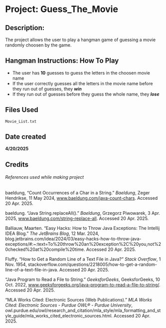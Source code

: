 # Project: Guess_The_Movie
## Description:

The project allows the user to play a hangman game of guessing a movie randomly choosen by the game.

## Hangman Instructions: How To Play

* The user has **10** guesses to guess the letters in the choosen movie name
* If the user correctly guesses all the letters in the movie name before they run out of guesses, they **_win_**
* If they run out of guesses before they guess the whole name, they **_lose_**

## Files Used
```
Movie_List.txt
```

## Date created

**4/20/2025**

## Credits
###### References used while making project

baeldung, “Count Occurrences of a Char in a String.” _Baeldung_, Zeger Hendrikse, 11 May 2024, www.baeldung.com/java-count-chars. Accessed 20 Apr. 2025.

baeldung. “Java String.replaceAll().” _Baeldung_, Grzegorz Piwowarek, 3 Apr. 2025, www.baeldung.com/string-replace-all. Accessed 20 Apr. 2025.

Balliauw, Maarten. “Easy Hacks: How to Throw Java Exceptions: The Intellij IDEA Blog.” _The JetBrains Blog_, 12 Mar. 2024, blog.jetbrains.com/idea/2024/03/easy-hacks-how-to-throw-java-exceptions/#:~:text=To%20throw%20an%20exception%2C%20you,not%20checked%20at%20compile%20time. Accessed 20 Apr. 2025.

Fluffy. “How to Get a Random Line of a Text File in Java?” _Stack Overflow_, 1 Nov. 1954, stackoverflow.com/questions/2218005/how-to-get-a-random-line-of-a-text-file-in-java. Accessed 20 Apr. 2025.

“Java Program to Read a File to String.” _GeeksforGeeks_, GeeksforGeeks, 10 Oct. 2022, www.geeksforgeeks.org/java-program-to-read-a-file-to-string/. Accessed 20 Apr. 2025.

“MLA Works Cited: Electronic Sources (Web Publications).” _MLA Works Cited: Electronic Sources - Purdue OWL® - Purdue University_, owl.purdue.edu/owl/research_and_citation/mla_style/mla_formatting_and_style_guide/mla_works_cited_electronic_sources.html. Accessed 20 Apr. 2025.



